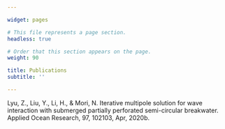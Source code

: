 ```yaml
---

widget: pages

# This file represents a page section.
headless: true

# Order that this section appears on the page.
weight: 90

title: Publications
subtitle: ''

---
```



Lyu, Z., Liu, Y., Li, H., & Mori, N. Iterative multipole solution for wave interaction with submerged partially perforated semi-circular breakwater. Applied Ocean Research, 97, 102103, Apr, 2020b.
